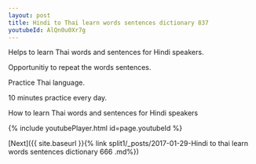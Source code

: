 ```yaml
---
layout: post
title: Hindi to Thai learn words sentences dictionary 837 
youtubeId: AlQn0u0Xr7g
---
```

 
 
Helps to learn Thai words and sentences for Hindi speakers.

Opportunitiy to repeat the words sentences. 

Practice Thai language. 
 
10 minutes practice every day. 
 
How to learn Thai words and sentences for Hindi speakers 
 
{% include youtubePlayer.html id=page.youtubeId %}
 
 
[Next]({{ site.baseurl }}{% link  split1/_posts/2017-01-29-Hindi to thai learn words sentences dictionary 666 .md%})
 

